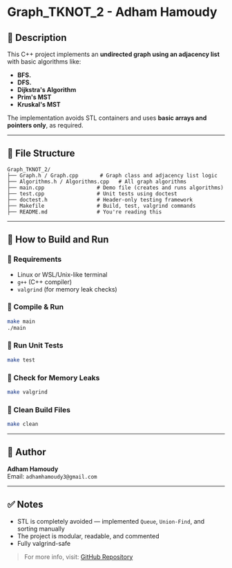 # Graph_TKNOT_2 - Adham Hamoudy

## 📌 Description
This C++ project implements an **undirected graph using an adjacency list** with basic algorithms like:

- **BFS.**
- **DFS.**
- **Dijkstra's Algorithm**
- **Prim's MST**
- **Kruskal's MST**

The implementation avoids STL containers and uses **basic arrays and pointers only**, as required.

---

## 📂 File Structure
```
Graph_TKNOT_2/
├── Graph.h / Graph.cpp       # Graph class and adjacency list logic
├── Algorithms.h / Algorithms.cpp   # All graph algorithms
├── main.cpp                 # Demo file (creates and runs algorithms)
├── test.cpp                 # Unit tests using doctest
├── doctest.h                # Header-only testing framework
├── Makefile                 # Build, test, valgrind commands
├── README.md                # You're reading this
```

---

## 🧪 How to Build and Run
### 📌 Requirements
- Linux or WSL/Unix-like terminal
- `g++` (C++ compiler)
- `valgrind` (for memory leak checks)

### 🔨 Compile & Run
```bash
make main     
./main
```

### 🧪 Run Unit Tests
```bash
make test
```

### 🧠 Check for Memory Leaks
```bash
make valgrind
```

### 🧹 Clean Build Files
```bash
make clean
```

---

## 📧 Author
**Adham Hamoudy**  
Email: `adhamhamoudy3@gmail.com`

---

## ✅ Notes
- STL is completely avoided — implemented `Queue`, `Union-Find`, and sorting manually
- The project is modular, readable, and commented
- Fully valgrind-safe

> For more info, visit: [GitHub Repository](https://github.com/AdhamHamoudy/Graph_TKNOT_2)
